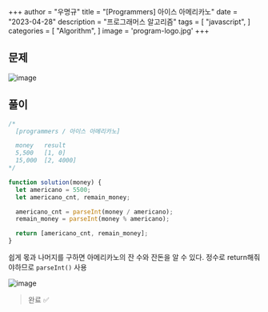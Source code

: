 +++
author = "우명규"
title = "[Programmers] 아이스 아메리카노"
date = "2023-04-28"
description = "프로그래머스 알고리즘"
tags = [
    "javascript",
]
categories = [
    "Algorithm",
]
image = 'program-logo.jpg'
+++

<!--more-->

## 문제

![image](https://user-images.githubusercontent.com/67165016/235189315-3bb22410-224d-499d-b7d2-934d9504996b.png)

## 풀이

```javascript
/*
  [programmers / 아이스 아메리카노]

  money	  result
  5,500	  [1, 0]
  15,000  [2, 4000]
*/

function solution(money) {
  let americano = 5500;
  let americano_cnt, remain_money;

  americano_cnt = parseInt(money / americano);
  remain_money = parseInt(money % americano);

  return [americano_cnt, remain_money];
}
```

쉽게 몫과 나머지를 구하면 아메리카노의 잔 수와 잔돈을 알 수 있다. 정수로 return해줘야하므로 `parseInt()` 사용

![image](https://user-images.githubusercontent.com/67165016/235190866-183ccdb3-9db2-43c7-b6bb-bd36112b8556.png)

> 완료 ✅
